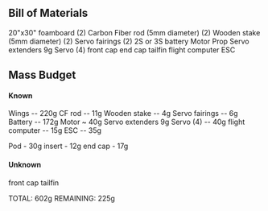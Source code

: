 ## Bill of Materials

20"x30" foamboard (2)
Carbon Fiber rod (5mm diameter) (2)
Wooden stake (5mm diameter) (2)
Servo fairings (2)
2S or 3S battery
Motor
Prop
Servo extenders
9g Servo (4)
front cap
end cap
tailfin
flight computer
ESC



## Mass Budget

#### Known
Wings -- 220g
CF rod -- 11g
Wooden stake -- 4g
Servo fairings -- 6g
Battery -- 172g
Motor ~ 40g
Servo extenders
9g Servo (4) -- 40g
flight computer -- 15g
ESC -- 35g

Pod - 30g
insert - 12g
end cap - 17g

#### Unknown
front cap 
tailfin

TOTAL: 602g
REMAINING: 225g